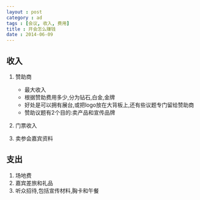 ```yaml
---
layout : post
category : ad
tags : [会议, 收入, 费用]
title : 开会怎么赚钱
date : 2014-06-09
---
```


## 收入
1. 赞助商

	- 最大收入
	- 根据赞助费用多少,分为钻石,白金,金牌
	- 好处是可以拥有展台,或把logo放在大背板上,还有些议题专门留给赞助商
	- 赞助议题有2个目的:卖产品和宣传品牌

2. 门票收入

3. 卖参会嘉宾资料

## 支出

1. 场地费
2. 嘉宾差旅和礼品
3. 听众招待,包括宣传材料,胸卡和午餐

